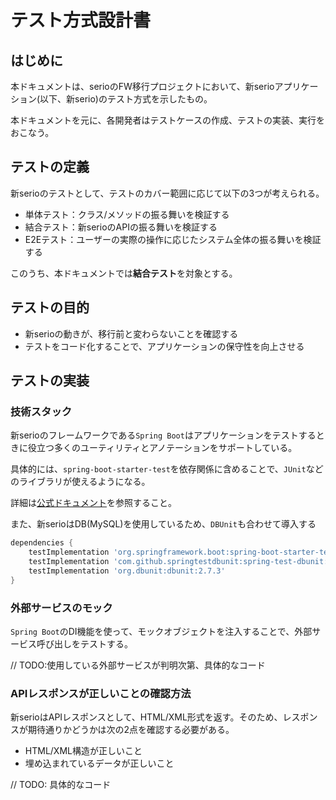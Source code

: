 # テスト方式設計書

## はじめに

本ドキュメントは、serioのFW移行プロジェクトにおいて、新serioアプリケーション(以下、新serio)のテスト方式を示したもの。

本ドキュメントを元に、各開発者はテストケースの作成、テストの実装、実行をおこなう。

## テストの定義

新serioのテストとして、テストのカバー範囲に応じて以下の3つが考えられる。

- 単体テスト：クラス/メソッドの振る舞いを検証する
- 結合テスト：新serioのAPIの振る舞いを検証する
- E2Eテスト：ユーザーの実際の操作に応じたシステム全体の振る舞いを検証する

このうち、本ドキュメントでは**結合テスト**を対象とする。

## テストの目的

- 新serioの動きが、移行前と変わらないことを確認する
- テストをコード化することで、アプリケーションの保守性を向上させる

## テストの実装

### 技術スタック

新serioのフレームワークである`Spring Boot`はアプリケーションをテストするときに役立つ多くのユーティリティとアノテーションをサポートしている。

具体的には、`spring-boot-starter-test`を依存関係に含めることで、`JUnit`などのライブラリが使えるようになる。

詳細は[公式ドキュメント](https://spring.pleiades.io/spring-boot/docs/current/reference/html/features.html#features.testing)を参照すること。

また、新serioはDB(MySQL)を使用しているため、`DBUnit`も合わせて導入する

```gradle:buld.gradle
dependencies {
	testImplementation 'org.springframework.boot:spring-boot-starter-test'
	testImplementation 'com.github.springtestdbunit:spring-test-dbunit:1.3.0'
	testImplementation 'org.dbunit:dbunit:2.7.3'
}
```

### 外部サービスのモック

`Spring Boot`のDI機能を使って、モックオブジェクトを注入することで、外部サービス呼び出しをテストする。

// TODO:使用している外部サービスが判明次第、具体的なコード

### APIレスポンスが正しいことの確認方法

新serioはAPIレスポンスとして、HTML/XML形式を返す。そのため、レスポンスが期待通りかどうかは次の2点を確認する必要がある。

- HTML/XML構造が正しいこと
- 埋め込まれているデータが正しいこと

// TODO: 具体的なコード
